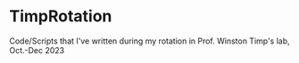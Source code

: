 # TimpRotation
Code/Scripts that I've written during my rotation in Prof. Winston Timp's lab, Oct.-Dec 2023
